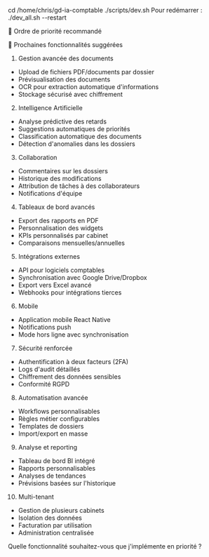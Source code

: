 cd /home/chris/gd-ia-comptable
  ./scripts/dev.sh
Pour redémarrer :
  ./dev_all.sh --restart
  
🎯 Ordre de priorité recommandé

 🚀 Prochaines fonctionnalités suggérées

  1. Gestion avancée des documents

  - Upload de fichiers PDF/documents par dossier
  - Prévisualisation des documents
  - OCR pour extraction automatique d'informations
  - Stockage sécurisé avec chiffrement

  2. Intelligence Artificielle

  - Analyse prédictive des retards
  - Suggestions automatiques de priorités
  - Classification automatique des documents
  - Détection d'anomalies dans les dossiers

  3. Collaboration

  - Commentaires sur les dossiers
  - Historique des modifications
  - Attribution de tâches à des collaborateurs
  - Notifications d'équipe

  4. Tableaux de bord avancés

  - Export des rapports en PDF
  - Personnalisation des widgets
  - KPIs personnalisés par cabinet
  - Comparaisons mensuelles/annuelles

  5. Intégrations externes

  - API pour logiciels comptables
  - Synchronisation avec Google Drive/Dropbox
  - Export vers Excel avancé
  - Webhooks pour intégrations tierces

  6. Mobile

  - Application mobile React Native
  - Notifications push
  - Mode hors ligne avec synchronisation

  7. Sécurité renforcée

  - Authentification à deux facteurs (2FA)
  - Logs d'audit détaillés
  - Chiffrement des données sensibles
  - Conformité RGPD

  8. Automatisation avancée

  - Workflows personnalisables
  - Règles métier configurables
  - Templates de dossiers
  - Import/export en masse

  9. Analyse et reporting

  - Tableau de bord BI intégré
  - Rapports personnalisables
  - Analyses de tendances
  - Prévisions basées sur l'historique

  10. Multi-tenant

  - Gestion de plusieurs cabinets
  - Isolation des données
  - Facturation par utilisation
  - Administration centralisée

  Quelle fonctionnalité souhaitez-vous que j'implémente en priorité ?
